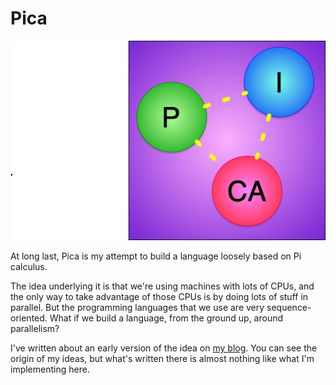 # Pica

![Logo](docs/pica.jpg)

At long last, Pica is my attempt to build a language loosely based on Pi calculus.

The idea underlying it is that we're using machines with lots of CPUs, and the only way to
take advantage of those CPUs is by doing lots of stuff in parallel. But the programming languages
that we use are very sequence-oriented. What if we build a language, from the ground up,
around parallelism?

I've written about an early version of the idea on 
[my blog](http://www.goodmath.org/blog/2007/05/13/process-declarations-in-pica/). You can see the origin
of my ideas, but what's written there is almost nothing like what I'm implementing here.
